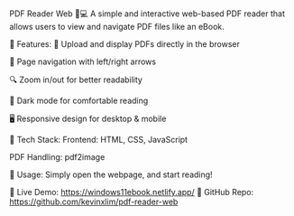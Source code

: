 PDF Reader Web 📖💻
A simple and interactive web-based PDF reader that allows users to view and navigate PDF files like an eBook.

🚀 Features:
📂 Upload and display PDFs directly in the browser

📖 Page navigation with left/right arrows

🔍 Zoom in/out for better readability

🌙 Dark mode for comfortable reading

🖥️ Responsive design for desktop & mobile

🔧 Tech Stack:
Frontend: HTML, CSS, JavaScript

PDF Handling: pdf2image

🎯 Usage:
Simply open the webpage, and start reading!

🔗 Live Demo: https://windows11ebook.netlify.app/
📌 GitHub Repo: https://github.com/kevinxlim/pdf-reader-web
